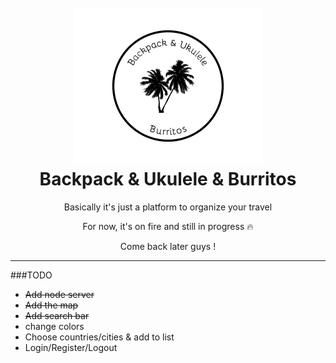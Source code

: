 
<h1 align="center">
  <br>
  <img src="https://github.com/Kadaaran/backpack-ukulele-burritos/blob/master/logo/black.png" alt="Backpack" width="300">
  <br>
  Backpack & Ukulele & Burritos
  <br>
</h1>

<p align="center">Basically it's just a platform to organize your travel</p>  
<p align="center">For now, it's on fire and still in progress 🔥  </p>  
<p align="center">Come back later guys !</p>  

---
###TODO  

* ~~Add node server~~
* ~~Add the map~~
* ~~Add search bar~~
* change colors
* Choose countries/cities & add to list
* Login/Register/Logout

